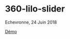 # 360-lilo-slider
Echevronne, 24 Juin 2018

[Démo](https://julien-conan.github.io/360-lilo-slider/)
